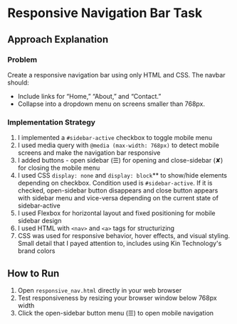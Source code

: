 # Responsive Navigation Bar Task

## Approach Explanation

### Problem
Create a responsive navigation bar using only HTML and CSS. The navbar should:
- Include links for “Home,” “About,” and “Contact.”
- Collapse into a dropdown menu on screens smaller than 768px. 

### Implementation Strategy
1. I implemented a `#sidebar-active` checkbox to toggle mobile menu
2. I used media query with `@media (max-width: 768px)` to detect mobile screens and make the navigation bar responsive
3. I added buttons - open sidebar (☰) for opening and close-sidebar (✘) for closing the mobile menu
4. I used CSS `display: none` and `display: block`** to show/hide elements depending on checkbox. Condition used is `#sidebar-active`. If it is checked, open-sidebar button disappears and close button appears with sidebar menu and vice-versa depending on the current state of sidebar-active
5. I used Flexbox for horizontal layout and fixed positioning for mobile sidebar design
6. I used HTML with `<nav>` and `<a>` tags for structurizing
7. CSS was used for responsive behavior, hover effects, and visual styling. Small detail that I payed attention to, includes using Kin Technology's brand colors

## How to Run
1. Open `responsive_nav.html` directly in your web browser
2. Test responsiveness by resizing your browser window below 768px width
3. Click the open-sidebar button menu (☰) to open mobile navigation

